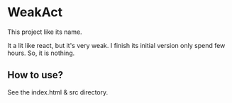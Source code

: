 # WeakAct

This project like its name.

It a lit like react, but it's very weak. I finish its initial version only spend few hours. So, it is nothing.


## How to use?

See the index.html & src directory.

